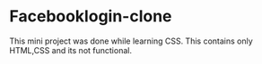 # Facebooklogin-clone
This mini project was done while learning CSS. This contains only HTML,CSS and its not functional.
